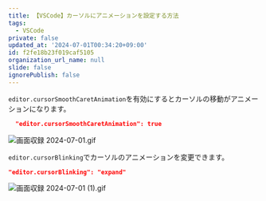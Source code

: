 ```yaml
---
title: 【VSCode】カーソルにアニメーションを設定する方法
tags:
  - VSCode
private: false
updated_at: '2024-07-01T00:34:20+09:00'
id: f2fe18b23f019caf5105
organization_url_name: null
slide: false
ignorePublish: false
---
```

`editor.cursorSmoothCaretAnimation`を有効にするとカーソルの移動がアニメーションになります。

```jsonc:settings.json
  "editor.cursorSmoothCaretAnimation": true
```

![画面収録 2024-07-01.gif](https://qiita-image-store.s3.ap-northeast-1.amazonaws.com/0/2342443/e109dbc5-cde4-d1aa-c8f2-2fbd20a69e70.gif)

`editor.cursorBlinking`でカーソルのアニメーションを変更できます。

```jsonc:settings.json
"editor.cursorBlinking": "expand"
```

![画面収録 2024-07-01 (1).gif](https://qiita-image-store.s3.ap-northeast-1.amazonaws.com/0/2342443/1e181bda-38e8-f903-ba2a-f0c2c402228d.gif)


